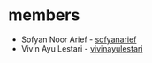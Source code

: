 # members
- Sofyan Noor Arief - [sofyanarief](https://github.com/sofyanarief)
- Vivin Ayu Lestari - [vivinayulestari](https://github.com/vivinayulestari/)